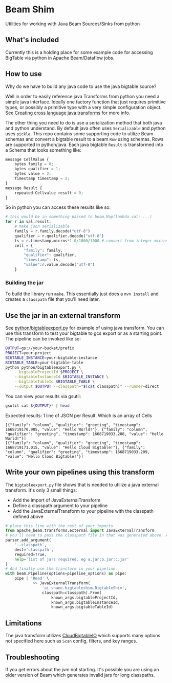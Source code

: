 # Beam Shim
Utilities for working with Java Beam Sources/Sinks from python

## What's included

Currently this is a holding place for some example code for accessing BigTable via python in Apache Beam/Dataflow jobs.

## How to use

Why do we have to build any java code to use the java bigtable source?

Well in order to easily reference java Transforms from python you need
a simple java interface. Ideally one factory function that just requires primitive
types, or possibly a primitive type with a very simple configuration object. See [Creating cross language java transforms](https://beam.apache.org/documentation/programming-guide/#1311-creating-cross-language-java-transforms) for more info.

The other thing you need to do is use a serialization method that both java and python
understand. By default java often uses `Serializable` and python uses `pickle`. This
repo contains some supporting code to utilize Beam schemas and convert a bigtable result to a beam `Row` using schemas. Rows are supported in python/java. Each java bigtable `Result` is transformed into a Schema that looks something like:

```js
message CellValue {
    bytes family = 0;
    bytes qualifier = 1;
    bytes value = 2;
    Timestamp timestamp = 3;
}
message Result {
    repeated Cellvalue result = 0;
}
```

So in python you can access these results like so:

```python
# this would be in something passed to beam.Map(lambda val: ...)
for r in val.result:
    # make json serializable
    family = r.family.decode("utf-8")
    qualifier = r.qualifier.decode("utf-8")
    ts = r.timestamp.micros*1.0/1000/1000 # convert from integer microseconds to fractional seconds
    cell = {
        "family": family,
        "qualifier": qualifier,
        "timestamp": ts,
        "value":r.value.decode("utf-8")
    }
```


### Building the jar

To build the library run `make`. This essentially just does a `mvn install` and creates a `classpath` file that you'll need later.

## Use the jar in an external transform

See [python/bigtableexport.py](python/bigtableexport.py) for example of using java transform. You can use this transform to test your bigtable to gcs export or as a starting point. The pipeline can be invoked like so:

```sh
OUTPUT=gs://your-bucket/prefix
PROJECT=your-project
BIGTABLE_INSTANCE=your-bigtable-instance
BIGTABLE_TABLE=your-bigtable-table
python python/bigtableexport.py \
    --bigtableProjectId $PROJECT \
    --bigtableInstanceId $BIGTABLE_INSTANCE \
    --bigtableTableId $BIGTABLE_TABLE \
    --output $OUTPUT --classpath="$(cat classpath)" --runner=direct
```

You can view your results via gsutil:

```sh
gsutil cat ${OUTPUT}* | head
```

Expected results: 1 line of JSON per Result. Which is an array of Cells
```
[{"family": "column", "qualifier": "greeting", "timestamp": 1668719170.905, "value": "Hello World!"}, {"family": "column", "qualifier": "greeting", "timestamp": 1668719033.208, "value": "Hello World!"}]
[{"family": "column", "qualifier": "greeting", "timestamp": 1668719171.015, "value": "Hello Cloud Bigtable!"}, {"family": "column", "qualifier": "greeting", "timestamp": 1668719033.209, "value": "Hello Cloud Bigtable!"}]
```



## Write your own pipelines using this transform

The `bigtableexport.py` file shows that is needed to utilize a java external transform. It's only 3 small things:

- Add the import of JavaExternalTransform
- Define a classpath argument to your pipeline
- Add the JavaExternalTransform to your pipeline with the classpath defined above

```python
# place this line with the rest of your imports
from apache_beam.transforms.external import JavaExternalTransform
# you'll need to pass the classpath file in that was generated above. Add this where you pass your arguments
parser.add_argument(
    '--classpath',
    dest='classpath',
    required=True,
    help='list of jars required. eg a.jar:b.jar:c.jar'
)
# And finally use the transform in your pipeline
with beam.Pipeline(options=pipeline_options) as pipe:
    pipe | 'Read' \
            >> JavaExternalTransform(
                'ai.shane.bigtableshim.BigtableShim',
                classpath=classpath).From(
                    known_args.bigtableProjectId,
                    known_args.bigtableInstanceId,
                    known_args.bigtableTableId)

```

## Limitations

The java transform utilizes [CloudBigtableIO](https://cloud.google.com/bigtable/docs/dataflow-hbase-api/javadoc/com/google/cloud/bigtable/beam/CloudBigtableIO) which supports many options not specified here such as `Scan` config, filters, and key ranges.

## Troubleshooting

If you get errors about the jvm not starting. It's possible you are using an older version of Beam which generates invalid jars for long classpaths.